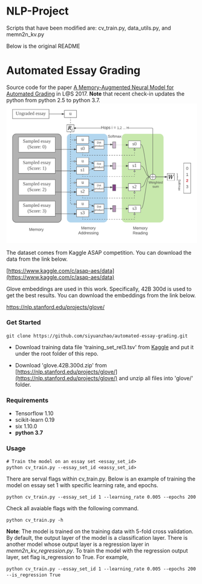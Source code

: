 # NLP-Project
Scripts that have been modified are: cv_train.py, data_utils.py, and memn2n_kv.py


Below is the original README

# Automated Essay Grading
Source code for the paper [A Memory-Augmented Neural Model for Automated Grading](http://dl.acm.org/citation.cfm?doid=3051457.3053982) in L@S 2017.
**Note** that recent check-in updates the python from python 2.5 to python 3.7.
![Model Structure](AES-Model.png)

The dataset comes from Kaggle ASAP competition. You can download the data from the link below.

[https://www.kaggle.com/c/asap-aes/data](https://www.kaggle.com/c/asap-aes/data)

Glove embeddings are used in this work. Specifically, 42B 300d is used to get the best results. You can download the embeddings from the link below.

https://nlp.stanford.edu/projects/glove/

### Get Started

```
git clone https://github.com/siyuanzhao/automated-essay-grading.git
```

* Download training data file 'training_set_rel3.tsv' from [Kaggle](https://www.kaggle.com/c/asap-aes/data) and put it under the root folder of this repo.

* Download 'glove.42B.300d.zip' from [https://nlp.stanford.edu/projects/glove/](https://nlp.stanford.edu/projects/glove/) and unzip all files into 'glove/' folder.

### Requirements
* Tensorflow 1.10
* scikit-learn 0.19
* six 1.10.0
* **python 3.7**

### Usage
```
# Train the model on an essay set <essay_set_id>
python cv_train.py --essay_set_id <eassy_set_id>
```

There are serval flags within cv_train.py. Below is an example of training the model on essay set 1 with specific learning rate, and epochs.

```
python cv_train.py --essay_set_id 1 --learning_rate 0.005 --epochs 200
```
Check all avaiable flags with the following command.

```
python cv_train.py -h
```

**Note**: The model is trained on the training data with 5-fold cross validation. By default, the output layer of the model is a classification layer. There is another model whose output layer is a regression layer in *memn2n_kv_regression.py*. To train the model with the regression output layer, set flag is_regression to True. For example,

```
python cv_train.py --essay_set_id 1 --learning_rate 0.005 --epochs 200 --is_regression True
```


